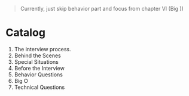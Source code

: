 > Currently, just skip behavior part and focus from chapter VI (Big ))

# Catalog
1. The interview process.
2. Behind the Scenes
3. Special Situations
4. Before the Interview
5. Behavior Questions
6. Big O
7. Technical Questions
<!--stackedit_data:
eyJoaXN0b3J5IjpbLTQyNzUwNjQ5OV19
-->